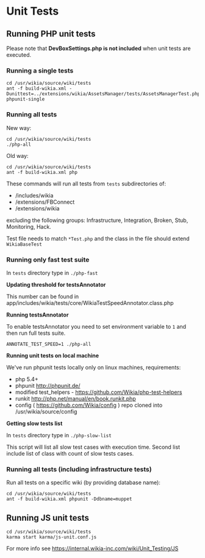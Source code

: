 # Unit Tests

## Running PHP unit tests

Please note that **DevBoxSettings.php is not included** when unit tests are executed.

### Running a single tests

```
cd /usr/wikia/source/wiki/tests
ant -f build-wikia.xml -Dunittest=../extensions/wikia/AssetsManager/tests/AssetsManagerTest.php phpunit-single
```

### Running all tests

New way:
```
cd /usr/wikia/source/wiki/tests
./php-all
```

Old way:
```
cd /usr/wikia/source/wiki/tests
ant -f build-wikia.xml php
```

These commands will run all tests from ``tests`` subdirectories of:

* /includes/wikia
* /extensions/FBConnect
* /extensions/wikia

excluding the following groups: Infrastructure, Integration, Broken, Stub, Monitoring, Hack.

Test file needs to match ``*Test.php`` and the class in the file should extend ``WikiaBaseTest``

### Running only fast test suite

In ```tests``` directory type in ```./php-fast```

**Updating threshold for testsAnnotator**

This number can be found in app/includes/wikia/tests/core/WikiaTestSpeedAnnotator.class.php

**Running testsAnnotator**

To enable testsAnnotator you need to set environment variable to ```1``` and then run full tests suite.
````
ANNOTATE_TEST_SPEED=1 ./php-all
````

**Running unit tests on local machine**

We've run phpunit tests locally only on linux machines, requirements:
* php 5.4+
* phpunit http://phpunit.de/
* modified test_helpers - https://github.com/Wikia/php-test-helpers
* runkit http://php.net/manual/en/book.runkit.php
* config ( https://github.com/Wikia/config ) repo cloned into /usr/wikia/source/config

**Getting slow tests list**

In ```tests``` directory type in ```./php-slow-list```

This script will list all slow test cases with execution time.
Second list include list of class with count of slow tests cases.

### Running all tests (including infrastructure tests)

Run all tests on a specific wiki (by providing database name):
```
cd /usr/wikia/source/wiki/tests
ant -f build-wikia.xml phpunit -Ddbname=muppet
```

## Running JS unit tests

```
cd /usr/wikia/source/wiki/tests
karma start karma/js-unit.conf.js
```

For more info see
https://internal.wikia-inc.com/wiki/Unit_Testing/JS
